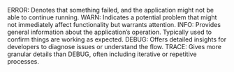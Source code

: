 ERROR: Denotes that something failed, and the application might not be able to continue running.
WARN: Indicates a potential problem that might not immediately affect functionality but warrants attention.
INFO: Provides general information about the application’s operation. Typically used to confirm things are working as expected.
DEBUG: Offers detailed insights for developers to diagnose issues or understand the flow.
TRACE: Gives more granular details than DEBUG, often including iterative or repetitive processes.
